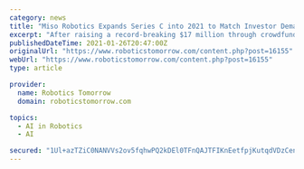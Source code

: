 ```yaml
---
category: news
title: "Miso Robotics Expands Series C into 2021 to Match Investor Demand"
excerpt: "After raising a record-breaking $17 million through crowdfunding, the creators of Flippy extend round as pandemic boosts demand for kitchen robots"
publishedDateTime: 2021-01-26T20:47:00Z
originalUrl: "https://www.roboticstomorrow.com/content.php?post=16155"
webUrl: "https://www.roboticstomorrow.com/content.php?post=16155"
type: article

provider:
  name: Robotics Tomorrow
  domain: roboticstomorrow.com

topics:
  - AI in Robotics
  - AI

secured: "1Ul+azTZiC0NANVVs2ov5fqhwPQ2kDEl0TFnQAJTFIKnEetfpjKutqdVDzCenpciQSrqhvlwQognOhwLECZfvdQITydkllt52h7Vt5jzJ/VTrsOCjQt8vngjaIayaqqCCb8wXB4RWKhy3dJLWZELnC7bdgddVQ3WEt0iUL/ypyTJyizetQQ+P00z52HdnJBBbNuJ8BHLz3RRO/DAp7VXoOUXMoVh9GI+BOoj/GfYfB2q8qO75i7ltareUbs+LA33l7ZM+T0EFLPIu0l1GU2OlnC5U2JZZnosih6RR45QVKZIIrVzSTK4ipoRC6mGVjYHgJL3+/CZpC5N7FBX5hCdrvsjj3x43hCTyxJglLN9uLk=;zDj5Nabp2AVATKW10/MKPg=="
---
```



